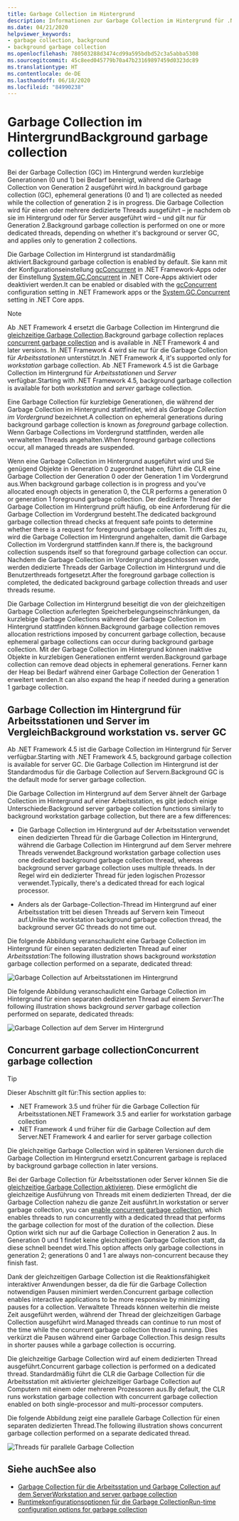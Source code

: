 ```yaml
---
title: Garbage Collection im Hintergrund
description: Informationen zur Garbage Collection im Hintergrund für .NET und Unterschiede zur Garbage Collection für Arbeitsstationen und Server
ms.date: 04/21/2020
helpviewer_keywords:
- garbage collection, background
- background garbage collection
ms.openlocfilehash: 780503288d3474cd99a595bdbd52c3a5abba5308
ms.sourcegitcommit: 45c8eed045779b70a47b23169897459d0323dc89
ms.translationtype: HT
ms.contentlocale: de-DE
ms.lasthandoff: 06/18/2020
ms.locfileid: "84990238"
---
```

# <a name="background-garbage-collection"></a><span data-ttu-id="066db-103">Garbage Collection im Hintergrund</span><span class="sxs-lookup"><span data-stu-id="066db-103">Background garbage collection</span></span>

<span data-ttu-id="066db-104">Bei der Garbage Collection (GC) im Hintergrund werden kurzlebige Generationen (0 und 1) bei Bedarf bereinigt, während die Garbage Collection von Generation 2 ausgeführt wird.</span><span class="sxs-lookup"><span data-stu-id="066db-104">In background garbage collection (GC), ephemeral generations (0 and 1) are collected as needed while the collection of generation 2 is in progress.</span></span> <span data-ttu-id="066db-105">Die Garbage Collection wird für einen oder mehrere dedizierte Threads ausgeführt – je nachdem ob sie im Hintergrund oder für Server ausgeführt wird – und gilt nur für Generation 2.</span><span class="sxs-lookup"><span data-stu-id="066db-105">Background garbage collection is performed on one or more dedicated threads, depending on whether it's background or server GC, and applies only to generation 2 collections.</span></span>

<span data-ttu-id="066db-106">Die Garbage Collection im Hintergrund ist standardmäßig aktiviert.</span><span class="sxs-lookup"><span data-stu-id="066db-106">Background garbage collection is enabled by default.</span></span> <span data-ttu-id="066db-107">Sie kann mit der Konfigurationseinstellung [gcConcurrent](../../framework/configure-apps/file-schema/runtime/gcconcurrent-element.md) in .NET Framework-Apps oder der Einstellung [System.GC.Concurrent](../../core/run-time-config/garbage-collector.md#systemgcconcurrentcomplus_gcconcurrent) in .NET Core-Apps aktiviert oder deaktiviert werden.</span><span class="sxs-lookup"><span data-stu-id="066db-107">It can be enabled or disabled with the [gcConcurrent](../../framework/configure-apps/file-schema/runtime/gcconcurrent-element.md) configuration setting in .NET Framework apps or the [System.GC.Concurrent](../../core/run-time-config/garbage-collector.md#systemgcconcurrentcomplus_gcconcurrent) setting in .NET Core apps.</span></span>

> [!NOTE]
> <span data-ttu-id="066db-108">Ab .NET Framework 4 ersetzt die Garbage Collection im Hintergrund die [gleichzeitige Garbage Collection](#concurrent-garbage-collection).</span><span class="sxs-lookup"><span data-stu-id="066db-108">Background garbage collection replaces [concurrent garbage collection](#concurrent-garbage-collection) and is available in .NET Framework 4 and later versions.</span></span> <span data-ttu-id="066db-109">In .NET Framework 4 wird sie nur für die Garbage Collection für *Arbeitsstationen* unterstützt.</span><span class="sxs-lookup"><span data-stu-id="066db-109">In .NET Framework 4, it's supported only for *workstation* garbage collection.</span></span> <span data-ttu-id="066db-110">Ab .NET Framework 4.5 ist die Garbage Collection im Hintergrund für *Arbeitsstationen* und *Server* verfügbar.</span><span class="sxs-lookup"><span data-stu-id="066db-110">Starting with .NET Framework 4.5, background garbage collection is available for both *workstation* and *server* garbage collection.</span></span>

<span data-ttu-id="066db-111">Eine Garbage Collection für kurzlebige Generationen, die während der Garbage Collection im Hintergrund stattfindet, wird als *Garbage Collection im Vordergrund* bezeichnet.</span><span class="sxs-lookup"><span data-stu-id="066db-111">A collection on ephemeral generations during background garbage collection is known as *foreground* garbage collection.</span></span> <span data-ttu-id="066db-112">Wenn Garbage Collections im Vordergrund stattfinden, werden alle verwalteten Threads angehalten.</span><span class="sxs-lookup"><span data-stu-id="066db-112">When foreground garbage collections occur, all managed threads are suspended.</span></span>

<span data-ttu-id="066db-113">Wenn eine Garbage Collection im Hintergrund ausgeführt wird und Sie genügend Objekte in Generation 0 zugeordnet haben, führt die CLR eine Garbage Collection der Generation 0 oder der Generation 1 im Vordergrund aus.</span><span class="sxs-lookup"><span data-stu-id="066db-113">When background garbage collection is in progress and you've allocated enough objects in generation 0, the CLR performs a generation 0 or generation 1 foreground garbage collection.</span></span> <span data-ttu-id="066db-114">Der dedizierte Thread der Garbage Collection im Hintergrund prüft häufig, ob eine Anforderung für die Garbage Collection im Vordergrund besteht.</span><span class="sxs-lookup"><span data-stu-id="066db-114">The dedicated background garbage collection thread checks at frequent safe points to determine whether there is a request for foreground garbage collection.</span></span> <span data-ttu-id="066db-115">Trifft dies zu, wird die Garbage Collection im Hintergrund angehalten, damit die Garbage Collection im Vordergrund stattfinden kann.</span><span class="sxs-lookup"><span data-stu-id="066db-115">If there is, the background collection suspends itself so that foreground garbage collection can occur.</span></span> <span data-ttu-id="066db-116">Nachdem die Garbage Collection im Vordergrund abgeschlossen wurde, werden dedizierte Threads der Garbage Collection im Hintergrund und die Benutzerthreads fortgesetzt.</span><span class="sxs-lookup"><span data-stu-id="066db-116">After the foreground garbage collection is completed, the dedicated background garbage collection threads and user threads resume.</span></span>

<span data-ttu-id="066db-117">Die Garbage Collection im Hintergrund beseitigt die von der gleichzeitigen Garbage Collection auferlegten Speicherbelegungseinschränkungen, da kurzlebige Garbage Collections während der Garbage Collection im Hintergrund stattfinden können.</span><span class="sxs-lookup"><span data-stu-id="066db-117">Background garbage collection removes allocation restrictions imposed by concurrent garbage collection, because ephemeral garbage collections can occur during background garbage collection.</span></span> <span data-ttu-id="066db-118">Mit der Garbage Collection im Hintergrund können inaktive Objekte in kurzlebigen Generationen entfernt werden.</span><span class="sxs-lookup"><span data-stu-id="066db-118">Background garbage collection can remove dead objects in ephemeral generations.</span></span> <span data-ttu-id="066db-119">Ferner kann der Heap bei Bedarf während einer Garbage Collection der Generation 1 erweitert werden.</span><span class="sxs-lookup"><span data-stu-id="066db-119">It can also expand the heap if needed during a generation 1 garbage collection.</span></span>

## <a name="background-workstation-vs-server-gc"></a><span data-ttu-id="066db-120">Garbage Collection im Hintergrund für Arbeitsstationen und Server im Vergleich</span><span class="sxs-lookup"><span data-stu-id="066db-120">Background workstation vs. server GC</span></span>

<span data-ttu-id="066db-121">Ab .NET Framework 4.5 ist die Garbage Collection im Hintergrund für Server verfügbar.</span><span class="sxs-lookup"><span data-stu-id="066db-121">Starting with .NET Framework 4.5, background garbage collection is available for server GC.</span></span> <span data-ttu-id="066db-122">Die Garbage Collection im Hintergrund ist der Standardmodus für die Garbage Collection auf Servern.</span><span class="sxs-lookup"><span data-stu-id="066db-122">Background GC is the default mode for server garbage collection.</span></span>

<span data-ttu-id="066db-123">Die Garbage Collection im Hintergrund auf dem Server ähnelt der Garbage Collection im Hintergrund auf einer Arbeitsstation, es gibt jedoch einige Unterschiede:</span><span class="sxs-lookup"><span data-stu-id="066db-123">Background server garbage collection functions similarly to background workstation garbage collection, but there are a few differences:</span></span>

- <span data-ttu-id="066db-124">Die Garbage Collection im Hintergrund auf der Arbeitsstation verwendet einen dedizierten Thread für die Garbage Collection im Hintergrund, während die Garbage Collection im Hintergrund auf dem Server mehrere Threads verwendet.</span><span class="sxs-lookup"><span data-stu-id="066db-124">Background workstation garbage collection uses one dedicated background garbage collection thread, whereas background server garbage collection uses multiple threads.</span></span> <span data-ttu-id="066db-125">In der Regel wird ein dedizierter Thread für jeden logischen Prozessor verwendet.</span><span class="sxs-lookup"><span data-stu-id="066db-125">Typically, there's a dedicated thread for each logical processor.</span></span>

- <span data-ttu-id="066db-126">Anders als der Garbage-Collection-Thread im Hintergrund auf einer Arbeitsstation tritt bei diesen Threads auf Servern kein Timeout auf.</span><span class="sxs-lookup"><span data-stu-id="066db-126">Unlike the workstation background garbage collection thread, the background server GC threads do not time out.</span></span>

<span data-ttu-id="066db-127">Die folgende Abbildung veranschaulicht eine Garbage Collection im Hintergrund für einen separaten dedizierten Thread auf einer *Arbeitsstation*:</span><span class="sxs-lookup"><span data-stu-id="066db-127">The following illustration shows background *workstation* garbage collection performed on a separate, dedicated thread:</span></span>

![Garbage Collection auf Arbeitsstationen im Hintergrund](media/fundamentals/background-workstation-garbage-collection.png)

<span data-ttu-id="066db-129">Die folgende Abbildung veranschaulicht eine Garbage Collection im Hintergrund für einen separaten dedizierten Thread auf einem *Server*:</span><span class="sxs-lookup"><span data-stu-id="066db-129">The following illustration shows background *server* garbage collection performed on separate, dedicated threads:</span></span>

![Garbage Collection auf dem Server im Hintergrund](media/fundamentals/background-server-garbage-collection.png)

## <a name="concurrent-garbage-collection"></a><span data-ttu-id="066db-131">Concurrent garbage collection</span><span class="sxs-lookup"><span data-stu-id="066db-131">Concurrent garbage collection</span></span>

> [!TIP]
> <span data-ttu-id="066db-132">Dieser Abschnitt gilt für:</span><span class="sxs-lookup"><span data-stu-id="066db-132">This section applies to:</span></span>
>
> - <span data-ttu-id="066db-133">.NET Framework 3.5 und früher für die Garbage Collection für Arbeitsstationen</span><span class="sxs-lookup"><span data-stu-id="066db-133">.NET Framework 3.5 and earlier for workstation garbage collection</span></span>
> - <span data-ttu-id="066db-134">.NET Framework 4 und früher für die Garbage Collection auf dem Server</span><span class="sxs-lookup"><span data-stu-id="066db-134">.NET Framework 4 and earlier for server garbage collection</span></span>
>
> <span data-ttu-id="066db-135">Die gleichzeitige Garbage Collection wird in späteren Versionen durch die Garbage Collection im Hintergrund ersetzt.</span><span class="sxs-lookup"><span data-stu-id="066db-135">Concurrent garbage is replaced by background garbage collection in later versions.</span></span>

<span data-ttu-id="066db-136">Bei der Garbage Collection für Arbeitsstationen oder Server können Sie die [gleichzeitige Garbage Collection aktivieren](../../framework/configure-apps/file-schema/runtime/gcconcurrent-element.md). Diese ermöglicht die gleichzeitige Ausführung von Threads mit einem dedizierten Thread, der die Garbage Collection nahezu die ganze Zeit ausführt.</span><span class="sxs-lookup"><span data-stu-id="066db-136">In workstation or server garbage collection, you can [enable concurrent garbage collection](../../framework/configure-apps/file-schema/runtime/gcconcurrent-element.md), which enables threads to run concurrently with a dedicated thread that performs the garbage collection for most of the duration of the collection.</span></span> <span data-ttu-id="066db-137">Diese Option wirkt sich nur auf die Garbage Collection in Generation 2 aus. In Generation 0 und 1 findet keine gleichzeitigen Garbage Collection statt, da diese schnell beendet wird.</span><span class="sxs-lookup"><span data-stu-id="066db-137">This option affects only garbage collections in generation 2; generations 0 and 1 are always non-concurrent because they finish fast.</span></span>

<span data-ttu-id="066db-138">Dank der gleichzeitigen Garbage Collection ist die Reaktionsfähigkeit interaktiver Anwendungen besser, da die für die Garbage Collection notwendigen Pausen minimiert werden.</span><span class="sxs-lookup"><span data-stu-id="066db-138">Concurrent garbage collection enables interactive applications to be more responsive by minimizing pauses for a collection.</span></span> <span data-ttu-id="066db-139">Verwaltete Threads können weiterhin die meiste Zeit ausgeführt werden, während der Thread der gleichzeitigen Garbage Collection ausgeführt wird.</span><span class="sxs-lookup"><span data-stu-id="066db-139">Managed threads can continue to run most of the time while the concurrent garbage collection thread is running.</span></span> <span data-ttu-id="066db-140">Dies verkürzt die Pausen während einer Garbage Collection.</span><span class="sxs-lookup"><span data-stu-id="066db-140">This design results in shorter pauses while a garbage collection is occurring.</span></span>

<span data-ttu-id="066db-141">Die gleichzeitige Garbage Collection wird auf einem dedizierten Thread ausgeführt.</span><span class="sxs-lookup"><span data-stu-id="066db-141">Concurrent garbage collection is performed on a dedicated thread.</span></span> <span data-ttu-id="066db-142">Standardmäßig führt die CLR die Garbage Collection für die Arbeitsstation mit aktivierter gleichzeitiger Garbage Collection auf Computern mit einem oder mehreren Prozessoren aus.</span><span class="sxs-lookup"><span data-stu-id="066db-142">By default, the CLR runs workstation garbage collection with concurrent garbage collection enabled on both single-processor and multi-processor computers.</span></span>

<span data-ttu-id="066db-143">Die folgende Abbildung zeigt eine parallele Garbage Collection für einen separaten dedizierten Thread.</span><span class="sxs-lookup"><span data-stu-id="066db-143">The following illustration shows concurrent garbage collection performed on a separate dedicated thread.</span></span>

![Threads für parallele Garbage Collection](media/gc-concurrent.png)

## <a name="see-also"></a><span data-ttu-id="066db-145">Siehe auch</span><span class="sxs-lookup"><span data-stu-id="066db-145">See also</span></span>

- [<span data-ttu-id="066db-146">Garbage Collection für die Arbeitsstation und Garbage Collection auf dem Server</span><span class="sxs-lookup"><span data-stu-id="066db-146">Workstation and server garbage collection</span></span>](workstation-server-gc.md)
- [<span data-ttu-id="066db-147">Runtimekonfigurationsoptionen für die Garbage Collection</span><span class="sxs-lookup"><span data-stu-id="066db-147">Run-time configuration options for garbage collection</span></span>](../../core/run-time-config/garbage-collector.md)
